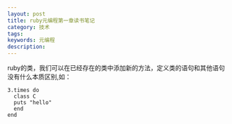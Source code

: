 ```yaml
---
layout: post
title: ruby元编程第一章读书笔记
category: 技术
tags: 
keywords: 元编程
description: 
---
```


ruby的类，我们可以在已经存在的类中添加新的方法，定义类的语句和其他语句没有什么本质区别,如：

```
3.times do
  class C
  puts "hello"
  end
end
```

